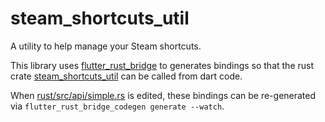 # steam_shortcuts_util

A utility to help manage your Steam shortcuts.

This library uses [flutter_rust_bridge](https://cjycode.com/flutter_rust_bridge/) to generates bindings so that the rust crate [steam_shortcuts_util](https://github.com/PhilipK/steam_shortcuts_util) can be called from dart code.

When [rust/src/api/simple.rs](rust/src/api/simple.rs) is edited, these bindings can be re-generated via `flutter_rust_bridge_codegen generate --watch`.
